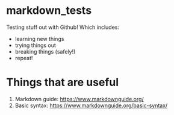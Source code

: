 # markdown_tests
Testing stuff out with Github! Which includes:
- learning new things
- trying things out
- breaking things (safely!)
- repeat!
  
# Things that are useful
1. Markdown guide: https://www.markdownguide.org/
2. Basic syntax: https://www.markdownguide.org/basic-syntax/
